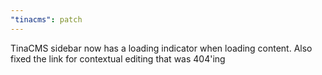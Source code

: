 ```yaml
---
"tinacms": patch
---
```


TinaCMS sidebar now has a loading indicator when loading content. Also fixed the link for contextual editing that was 404'ing
